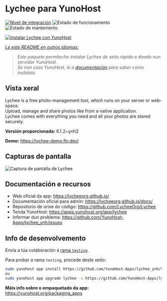 <!--
NOTA: Este README foi creado automáticamente por <https://github.com/YunoHost/apps/tree/master/tools/readme_generator>
NON debe editarse manualmente.
-->

# Lychee para YunoHost

[![Nivel de integración](https://apps.yunohost.org/badge/integration/lychee)](https://ci-apps.yunohost.org/ci/apps/lychee/)
![Estado de funcionamento](https://apps.yunohost.org/badge/state/lychee)
![Estado de mantemento](https://apps.yunohost.org/badge/maintained/lychee)

[![Instalar Lychee con YunoHost](https://install-app.yunohost.org/install-with-yunohost.svg)](https://install-app.yunohost.org/?app=lychee)

*[Le este README en outros idiomas.](./ALL_README.md)*

> *Este paquete permíteche instalar Lychee de xeito rápido e doado nun servidor YunoHost.*  
> *Se non usas YunoHost, le a [documentación](https://yunohost.org/install) para saber como instalalo.*

## Vista xeral

Lychee is a free photo-management tool, which runs on your server or web-space.  
Upload, manage and share photos like from a native application.  
Lychee comes with everything you need and all your photos are stored securely.


**Versión proporcionada:** 6.1.2~ynh2

**Demo:** <https://lychee-demo.fly.dev/>

## Capturas de pantalla

![Captura de pantalla de Lychee](./doc/screenshots/screenshot.jpg)

## Documentación e recursos

- Web oficial da app: <https://lycheeorg.github.io/>
- Documentación oficial para admin: <https://lycheeorg.github.io/docs/>
- Repositorio de orixe do código: <https://github.com/LycheeOrg/Lychee>
- Tenda YunoHost: <https://apps.yunohost.org/app/lychee>
- Informar dun problema: <https://github.com/YunoHost-Apps/lychee_ynh/issues>

## Info de desenvolvemento

Envía a túa colaboración á [rama `testing`](https://github.com/YunoHost-Apps/lychee_ynh/tree/testing).

Para probar a rama `testing`, procede deste xeito:

```bash
sudo yunohost app install https://github.com/YunoHost-Apps/lychee_ynh/tree/testing --debug
ou
sudo yunohost app upgrade lychee -u https://github.com/YunoHost-Apps/lychee_ynh/tree/testing --debug
```

**Máis info sobre o empaquetado da app:** <https://yunohost.org/packaging_apps>
